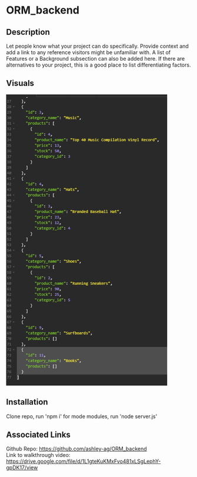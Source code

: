 # ORM_backend

## Description

Let people know what your project can do specifically. Provide context and add a link to any reference visitors might be unfamiliar with. A list of Features or a Background subsection can also be added here. If there are alternatives to your project, this is a good place to list differentiating factors.

## Visuals

![](/screenshots/Capture.png)

## Installation

Clone repo, run 'npm i' for mode modules, run 'node server.js'

## Associated Links

Github Repo: https://github.com/ashley-ag/ORM_backend
<br>
Link to walkthrough video: https://drive.google.com/file/d/1L1gteKuKMxFvo481xLSgLephY-gpDK17/view
